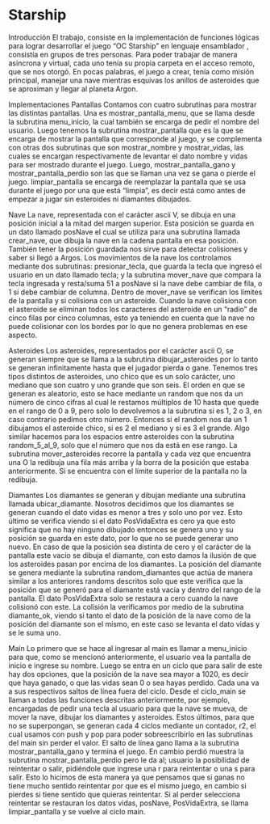 # Starship
Introducción
El trabajo, consiste en la implementación de funciones lógicas para lograr desarrollar el juego “OC Starship” en  lenguaje ensamblador , consistía en grupos de tres personas. Para poder trabajar de manera asíncrona y virtual, cada uno tenía su propia carpeta en el acceso remoto, que se nos otorgó. En pocas palabras, el juego a crear, tenía como misión principal, manejar una nave mientras esquivas los anillos de asteroides que se aproximan y llegar al planeta Argon.

Implementaciones 
Pantallas
Contamos con cuatro subrutinas para mostrar las distintas pantallas. Una es mostrar_pantalla_menu, que se llama desde la subrutina menu_inicio, la cual también se encarga de pedir el nombre del usuario. Luego tenemos la subrutina mostrar_pantalla que es la que   se encarga de mostrar la pantalla que corresponde al juego, y se complementa con otras dos subrutinas que son mostrar_nombre y  mostrar_vidas, las cuales se encargan respectivamente de levantar el dato nombre y  vidas para ser mostrado durante el juego. Luego, mostrar_pantalla_gano y mostrar_pantalla_perdio son las que se llaman una vez se gana o pierde el juego. limpiar_pantalla se encarga de reemplazar la pantalla que se usa durante el juego por una que está “limpia”, es decir está como antes de empezar a jugar sin esteroides ni diamantes dibujados. 

Nave
La nave, representada con el carácter ascii V, se dibuja en una posición inicial a la mitad del margen superior. Esta posición se guarda en un dato llamado posNave el cual se utiliza para una subrutina llamada  crear_nave, que dibuja la nave en la cadena pantalla en esa posición. También tener la posición guardada nos sirve para detectar colisiones y saber si llegó a Argos. Los movimientos de la nave los controlamos mediante dos subrutinas: presionar_tecla, que guarda la tecla que ingresó el usuario en un dato llamado tecla; y la subrutina mover_nave que compara la tecla ingresada y resta/suma 51 a posNave si la nave debe cambiar de fila, o 1 si debe cambiar de columna. Dentro de mover_nave se verifican los límites de la pantalla y si colisiona con un asteroide.
Cuando la nave colisiona con el asteroide se eliminan todos los caracteres del asteroide en un “radio” de cinco filas por cinco columnas, esto ya teniendo en cuenta que la nave no puede colisionar con los bordes por lo que no genera problemas en ese aspecto.

Asteroides
Los asteroides, representados por el carácter ascii O, se generan siempre que se llama a la subrutina dibujar_asteroides por lo tanto se generan infinitamente hasta que el jugador pierda o gane. Tenemos tres tipos distintos de asteroides, uno chico que es un solo carácter, uno mediano que son cuatro y uno grande que son seis. El orden en que se generan es aleatorio, esto se hace mediante un random que nos da un número de cinco cifras al cual le restamos múltiplos de 10 hasta que quede en el rango de 0 a 9, pero solo lo devolvemos a la subrutina si es 1, 2 o 3, en caso contrario pedimos otro número. Entonces si el random nos da un 1 dibujamos el asteroide chico, si es 2 el mediano y si es 3 el grande. Algo similar hacemos para los espacios entre asteroides con la subrutina random_5_al_9, solo que el número que nos da está en ese rango. 
La subrutina mover_asteroides recorre la pantalla y cada vez que encuentra una O la redibuja una fila más arriba y la borra de la posición que estaba anteriormente. Si se encuentra con el límite superior de la pantalla no la redibuja.

Diamantes
Los diamantes se generan y dibujan mediante una subrutina llamada ubicar_diamante. Nosotros decidimos que los diamantes se generan cuando el dato vidas es menor a tres y solo uno por vez. Esto último se verifica viendo si el dato PosVidaExtra es cero ya que esto significa que no hay ninguno dibujado entonces se genera uno y su posición se guarda en este dato, por lo que no se puede generar uno nuevo. En caso de que la posición sea distinta de cero y el carácter de la pantalla este vacío se dibuja el diamante, con esto damos la ilusión de que los asteroides pasan por encima de los diamantes. La posición del diamante se genera mediante la subrutina random_diamantes que actúa de manera similar a los anteriores randoms descritos solo que este verifica que la posición que se generó para el diamante está vacía y dentro del rango de la pantalla. 
El dato PosVidaExtra solo se restaura a cero cuando la nave colisionó con este. La colisión la verificamos por medio de la subrutina diamante_ok, viendo si tanto el dato de la posición de la nave como de la posición del diamante son el mismo, en este caso  se levanta el dato vidas y se le suma uno.

Main
Lo primero que se hace al ingresar al main es llamar a menu_inicio para que, como se mencionó anteriormente, el usuario vea la pantalla de inicio e ingrese su nombre. Luego se entra en un ciclo que para salir de este hay dos opciones, que la posición de la nave sea mayor a 1020, es decir que haya ganado, o que las vidas sean 0 o sea hayas perdido. Cada una va a sus respectivos saltos de línea fuera del ciclo. Desde el ciclo_main se llaman a todas las funciones descritas anteriormente, por ejemplo, encargadas de pedir una tecla al usuario para que la nave se mueva, de mover la nave, dibujar los diamantes y asteroides. Estos últimos, para que no se  superpongan, se generan cada 4 ciclos mediante un contador, r2, el cual usamos con push y pop para poder sobreescribirlo en las subrutinas del main sin perder el valor.
El salto de línea gano llama a la subrutina mostrar_pantalla_gano y termina el juego. En cambio perdió muestra la subrutina mostrar_pantalla_perdio pero le da al; usuario la posibilidad de reintentar o salir, pidiéndole que ingrese una r para reintentar o una s para  salir. Esto lo hicimos de esta manera ya que pensamos que si ganas no tiene mucho sentido reintentar por que es el mismo juego, en cambio si pierdes si tiene sentido que quieras reintentar.  Si al perder selecciona reintentar se restauran los datos vidas, posNave, PosVidaExtra, se llama limpiar_pantalla y se vuelve al ciclo main.

